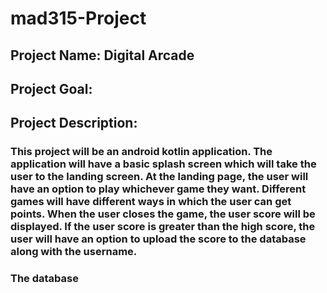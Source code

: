 # mad315-Project

## Project Name: Digital Arcade
## Project Goal:
## Project Description:
### This project will be an android kotlin application. The application will have a basic splash screen which will take the user to the landing screen. At the landing page, the user will have an option to play whichever game they want. Different games will have different ways in which the user can get points. When the user closes the game, the user score will be displayed. If the user score is greater than the high score, the user will have an option to upload the score to the database along with the username. 

### The database
